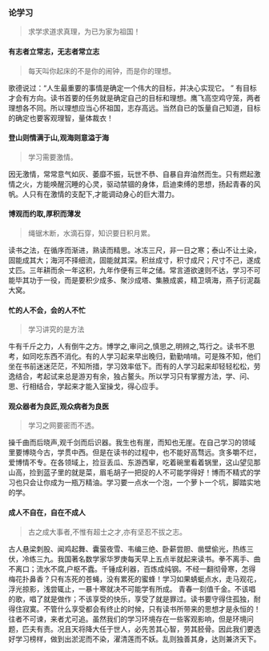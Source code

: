 ### 论学习

> 求学求道求真理，为已为家为祖国！

#### 有志者立常志，无志者常立志
>	每天叫你起床的不是你的闹钟，而是你的理想。

歌德说过：“人生最重要的事情是确定一个伟大的目标，并决心实现它。 ” 有目标才会有方向。读书首要的任务就是确定自己的目标和理想。鹰飞高空鸡守笼，两者理想各不同。所以理想应当心怀祖国，志存高远。当然自已的饭量自己知道，目标的确定也要客观理智，量体裁衣！

#### 登山则情满于山,观海则意溢于海
>	学习需要激情。

因无激情，常常意气如灰、萎靡不振，玩世不恭、自暴自弃油然而生。只有燃起激情之火，方能唤醒沉睡的心灵，驱动禁锢的身体，启迪束缚的思想，扬起青春的风帆。人只有在激情的支配下,才能调动身心的巨大潜力。

#### 博观而约取,厚积而薄发
>	绳锯木断，水滴石穿，知识要日积月累。

读书之法，在循序而渐进，熟读而精思。冰冻三尺，非一日之寒；泰山不让土染，固能成其大；海河不择细流，固能就其深。积丝成寸，积寸成尺；尺寸不己，遂成丈匹。三年耕而余一年这积，九年作便有三年之储。常言道欲速则不达，学习不可能毕其功于一役，而是要积少成多、聚沙成塔、集腋成裘，精卫填海，燕子衍泥磊大窝。

#### 忙的人不会，会的人不忙
>	学习讲究的是方法

牛有千斤之力，人有倒牛之方。博学之,审问之,慎思之,明辨之,笃行之。读书不思考，如同吃东西不消化。有的人学习起来早出晚归，勤勤啃啃。可是殊不知，他们坐在书前迷迷茫茫，不知所措，学习效率低下。而有的人学习起来却轻轻松松，劳逸结合，考起试来总是游刃有余，独占鳌头。所以学习只有掌握方法，学、问、思、行相结合，学起来才能入室操戈，得心应手。

#### 观众器者为良匠,观众病者为良医
>	学习之网要密而不透。

操千曲而后晓声,观千剑而后识器。我生也有崖，而知也无崖。在自己学习的领域里要博晓今古，学贯中西。但是在读书的过程中，也不能好高骛远。贪多嚼不烂，爱博情不专。在各领域上，捡豆丢瓜、东游西窜，吃着碗里看着锅里，这山望见那山高，捡到蓝子里的就是菜，眉毛胡子一把捉的人不可能学得好！博而不精式的学习也只会让你成为一瓶万精油。学习要一点水一个泡，一个萝卜一个坑，脚踏实地的学。

#### 成人不自在，自在不成人
>	古之成大事者,不惟有超士之才,亦有坚忍不拔之志。

古人悬梁刺股、闻鸡起舞、囊萤夜雪、韦编三绝、卧薪尝胆、凿壁偷光，热练三伏，冷练三九。我国著名数学家华罗庚每天早上五点半就起来读书。拳不离手、曲不离口；流水不腐,户枢不蠹。千锤成利器，百炼成纯钢。不经一翻彻骨寒，怎得梅花扑鼻香？只有冻死的苍蝇，没有累死的蜜蜂！学习如果蜻蜓点水，走马观花，浮光掠影，浅尝辄止，一暴十寒就决不可能学有所成。
青春一刻值千金。不该唱的歌，唱了就是做作；不该享受的快乐，享受了就是罪过。读书要守得住孤独，耐得住寂寞。不管什么享受都会有终止的时候，只有读书所带来的思想才是永恒的！
往者不可谏，来者尤可追。虽然我们的学习环境存在一些客观影响，但是环境问题，匹夫有责。况且天将降大任于世人，必先苦其心智，劳其胫骨。因此我们要选好学习榜样，做到出淤泥而不染，濯清莲而不妖。乱则独善其身，达则兼济天下。
